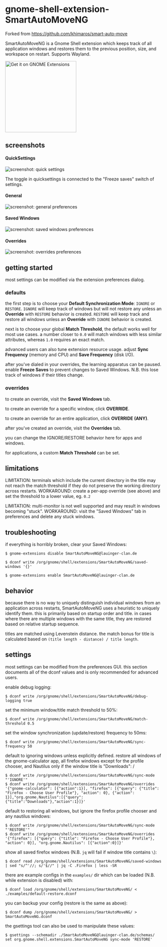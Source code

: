# gnome-shell-extension-SmartAutoMoveNG

Forked from https://github.com/khimaros/smart-auto-move

SmartAutoMoveNG
is a Gnome Shell extension which keeps track of all application windows and restores them to the previous position, size, and workspace on restart. Supports Wayland.

<p align="left">
  <a href="https://extensions.gnome.org/extension/8149/smart-auto-move-ng/">
    <img alt="Get it on GNOME Extensions" width="228" src="https://raw.githubusercontent.com/andyholmes/gnome-shell-extensions-badge/master/get-it-on-ego.svg?sanitize=true"/>
  </a>
</p>

## screenshots

#### QuickSettings

![screenshot: quick settings](docs/screenshot-quicksettings.png)

The toggle in quicksettings is connected to the "Freeze saves" switch of settings.

#### General

![screenshot: general preferences](docs/screenshot-general.png)

#### Saved Windows

![screenshot: saved windows preferences](docs/screenshot-saved-windows.png)

#### Overrides

![screenshot: overrides preferences](docs/screenshot-overrides.png)

## getting started

most settings can be modified via the extension preferences dialog.

### defaults

the first step is to choose your **Default Synchronization Mode**: `IGNORE` or `RESTORE`. `IGNORE` will keep track of windows but will not restore any unless an **Override** with `RESTORE` behavior is created. `RESTORE` will keep track and restore all windows unless an **Override** with `IGNORE` behavior is created.

next is to choose your global **Match Threshold**, the default works well for most use cases. a number closer to `0.0` will match windows with less similar attributes, whereas `1.0` requires an exact match.

advanced users can also tune extension resource usage. adjust **Sync Frequency** (memory and CPU) and **Save Frequency** (disk I/O).

after you've dialed in your overrides, the learning apparatus can be paused. enable **Freeze Saves** to prevent changes to Saved Windows. N.B. this lose track of windows if their titles change.

### overrides

to create an override, visit the **Saved Windows** tab.

to create an override for a specific window, click **OVERRIDE**.

to create an override for an entire application, click **OVERRIDE (ANY)**.

after you've created an override, visit the **Overrides** tab.

you can change the IGNORE/RESTORE behavior here for apps and windows.

for applications, a custom **Match Threshold** can be set.

## limitations

LIMITATION: terminals which include the current directory in the title may not reach the match threshold if they do not preserve the working directory across restarts. WORKAROUND: create a per-app override (see above) and set the threshold to a lower value, eg. `0.2`

LIMITATION: multi-monitor is not well supported and may result in windows becoming "stuck". WORKAROUND: visit the "Saved Windows" tab in preferences and delete any stuck windows.

## troubleshooting

if everything is horribly broken, clear your Saved Windows:

```
$ gnome-extensions disable SmartAutoMoveNG@lauinger-clan.de

$ dconf write /org/gnome/shell/extensions/SmartAutoMoveNG/saved-windows '{}'

$ gnome-extensions enable SmartAutoMoveNG@lauinger-clan.de
```

## behavior

because there is no way to uniquely distinguish individual windows from an application across restarts, SmartAutoMoveNG
uses a heuristic to uniquely identify them. this is primarily based on startup order and title. in cases where there are multiple windows with the same title, they are restored based on relative startup sequence.

titles are matched using Levenstein distance. the match bonus for title is calculated based on `(title length - distance) / title length`.

## settings

most settings can be modified from the preferences GUI. this section documents all of the dconf values and is only recommended for advanced users.

enable debug logging:

```
$ dconf write /org/gnome/shell/extensions/SmartAutoMoveNG/debug-logging true
```

set the minimum window/title match threshold to 50%:

```
$ dconf write /org/gnome/shell/extensions/SmartAutoMoveNG/match-threshold 0.5
```

set the window synchronization (update/restore) frequency to 50ms:

```
$ dconf write /org/gnome/shell/extensions/SmartAutoMoveNG/sync-frequency 50
```

default to ignoring windows unless explicitly defined. restore all windows of the gnome-calculator app, all firefox windows except for the profile chooser, and Nautilus only if the window title is "Downloads":
/

```
$ dconf write /org/gnome/shell/extensions/SmartAutoMoveNG/sync-mode "'IGNORE'"
$ dconf write /org/gnome/shell/extensions/SmartAutoMoveNG/overrides '{"gnome-calculator": [{"action":1}], "firefox": [{"query": {"title": "Firefox - Choose User Profile"}, "action": 0}, {"action": 1}],"org.gnome.Nautilus":[{"query":{"title":"Downloads"},"action":1}]}'
```

default to restoring all windows, but ignore the firefox profile chooser and any nautilus windows:

```
$ dconf write /org/gnome/shell/extensions/SmartAutoMoveNG/sync-mode "'RESTORE'"
$ dconf write /org/gnome/shell/extensions/SmartAutoMoveNG/overrides '{"firefox": [{"query": {"title": "Firefox - Choose User Profile"}, "action": 0}], "org.gnome.Nautilus": [{"action":0}]}'
```

show all saved firefox windows (N.B. `jq` will fail if window title contains `\`):

```
$ dconf read /org/gnome/shell/extensions/SmartAutoMoveNG/saved-windows | sed "s/^'//; s/'$//" | jq -C .Firefox | less -SR
```

there are example configs in the `examples/` dir which can be loaded (N.B. while extension is disabled) with:

```
$ dconf load /org/gnome/shell/extensions/SmartAutoMoveNG/ < ./examples/default-restore.dconf
```

you can backup your config (restore is the same as above):

```
$ dconf dump /org/gnome/shell/extensions/SmartAutoMoveNG/ > SmartAutoMoveNG.dconf
```

the gsettings tool can also be used to manipulate these values:

```
$ gsettings --schemadir ./SmartAutoMoveNG@lauinger-clan.de/schemas/ set org.gnome.shell.extensions.SmartAutoMoveNG sync-mode 'RESTORE'
```

